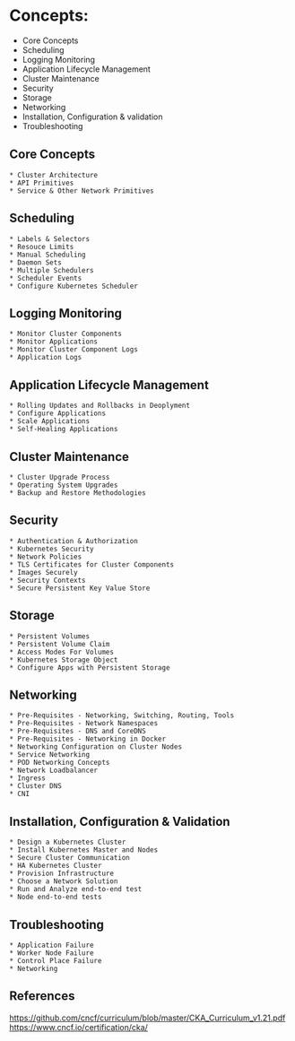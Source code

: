 # Concepts:
- Core Concepts
- Scheduling
- Logging Monitoring
- Application Lifecycle Management
- Cluster Maintenance
- Security
- Storage
- Networking
- Installation, Configuration & validation
- Troubleshooting

## Core Concepts
    * Cluster Architecture
    * API Primitives
    * Service & Other Network Primitives

## Scheduling
    * Labels & Selectors
    * Resouce Limits
    * Manual Scheduling
    * Daemon Sets
    * Multiple Schedulers
    * Scheduler Events
    * Configure Kubernetes Scheduler

## Logging Monitoring
    * Monitor Cluster Components
    * Monitor Applications
    * Monitor Cluster Component Logs
    * Application Logs

## Application Lifecycle Management
    * Rolling Updates and Rollbacks in Deoplyment
    * Configure Applications
    * Scale Applications
    * Self-Healing Applications

## Cluster Maintenance
    * Cluster Upgrade Process
    * Operating System Upgrades
    * Backup and Restore Methodologies

## Security
    * Authentication & Authorization
    * Kubernetes Security
    * Network Policies
    * TLS Certificates for Cluster Components
    * Images Securely
    * Security Contexts
    * Secure Persistent Key Value Store

## Storage
    * Persistent Volumes
    * Persistent Volume Claim
    * Access Modes For Volumes
    * Kubernetes Storage Object
    * Configure Apps with Persistent Storage

## Networking
    * Pre-Requisites - Networking, Switching, Routing, Tools
    * Pre-Requisites - Network Namespaces
    * Pre-Requisites - DNS and CoreDNS
    * Pre-Requisites - Networking in Docker
    * Networking Configuration on Cluster Nodes
    * Service Networking
    * POD Networking Concepts
    * Network Loadbalancer
    * Ingress
    * Cluster DNS
    * CNI

## Installation, Configuration & Validation
    * Design a Kubernetes Cluster
    * Install Kubernetes Master and Nodes
    * Secure Cluster Communication
    * HA Kubernetes Cluster
    * Provision Infrastructure
    * Choose a Network Solution
    * Run and Analyze end-to-end test
    * Node end-to-end tests

## Troubleshooting
    * Application Failure
    * Worker Node Failure
    * Control Place Failure
    * Networking

## References
https://github.com/cncf/curriculum/blob/master/CKA_Curriculum_v1.21.pdf
https://www.cncf.io/certification/cka/


